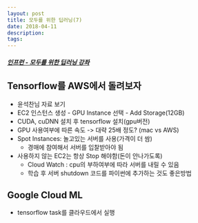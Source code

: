 ```yaml
---
layout: post
title: 모두를 위한 딥러닝(7)
date: 2018-04-11
description:
tags:
---
```


##### [인프런 - 모두를 위한 딥러닝 강좌](https://www.inflearn.com/course/%EA%B8%B0%EB%B3%B8%EC%A0%81%EC%9D%B8-%EB%A8%B8%EC%8B%A0%EB%9F%AC%EB%8B%9D-%EB%94%A5%EB%9F%AC%EB%8B%9D-%EA%B0%95%EC%A2%8C/)

## Tensorflow를 AWS에서 돌려보자
* 윤석찬님 자료 보기
* EC2 인스턴스 생성 - GPU Instance 선택 - Add Storage(12GB)
* CUDA, cuDNN 설치 후 tensorflow 설치(gpu버전)
* GPU 사용여부에 따른 속도 -> 대략 25배 정도? (mac vs AWS)
* Spot Instances: 놀고있는 서버를 사용(가격이 더 쌈)
    * 경매에 참여해서 서버를 입찰받아야 됨
* 사용하지 않는 EC2는 항상 Stop 해야함(돈이 안나가도록)
    * Cloud Watch : cpu의 부하여부에 따라 서버를 내릴 수 있음
    * 학습 후 서버 shutdown 코드를 파이썬에 추가하는 것도 좋은방법

## Google Cloud ML
* tensorflow task를 클라우드에서 실행


